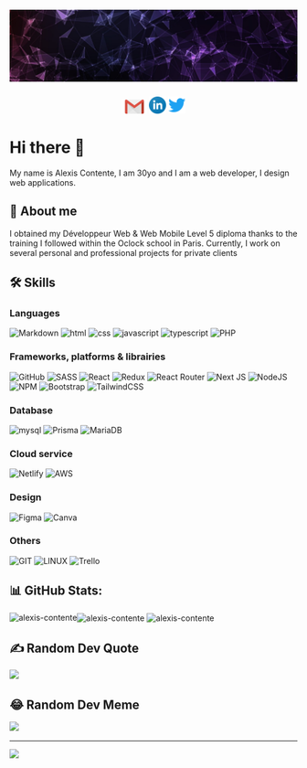 # ![alexis_contente](https://github.com/Alexis-Contente/Alexis-Contente/blob/main/banniere.jpeg)

<p align='center'>
  <a href='mailto:alexis.contente@gmail.com'><img height='25' src='https://github.com/Alexis-Contente/Alexis-Contente/blob/main/gmail-icon.svg'></a>
  <a href='https://www.linkedin.com/in/alexis-contente/'><img height='30' width='30' src='https://github.com/Alexis-Contente/Alexis-Contente/blob/main/linkedin-icon.svg'></a>
  <a href='https://twitter.com/AlexisContente'><img height='30' width='30' src='https://github.com/Alexis-Contente/Alexis-Contente/blob/main/twitter-icon.svg'></a>
</p>

# Hi there 👋

My name is Alexis Contente, I am 30yo and I am a web developer, I design web applications.

## 🤖 About me

I obtained my Développeur Web & Web Mobile Level 5 diploma thanks to the training I followed within the Oclock school in Paris.
Currently, I work on several personal and professional projects for private clients

## 🛠 Skills

### Languages

![Markdown](https://img.shields.io/badge/markdown-%23000000.svg?style=for-the-badge&logo=markdown&logoColor=white)
![html](https://img.shields.io/badge/HTML5-E34F26?style=for-the-badge&logo=html5&logoColor=white)
![css](https://img.shields.io/badge/CSS3-1572B6?style=for-the-badge&logo=css3&logoColor=white)
![javascript](https://img.shields.io/badge/JavaScript-323330?style=for-the-badge&logo=javascript&logoColor=F7DF1E)
![typescript](https://img.shields.io/badge/TypeScript-3178C6?style=for-the-badge&logo=typescript&logoColor=white)
![PHP](https://img.shields.io/badge/php-%23777BB4.svg?style=for-the-badge&logo=php&logoColor=white)

### Frameworks, platforms & librairies

![GitHub](https://img.shields.io/badge/GitHub-%23121011.svg?style=for-the-badge&logo=github&logoColor=white)
![SASS](https://img.shields.io/badge/SASS-hotpink.svg?style=for-the-badge&logo=SASS&logoColor=white)
![React](https://img.shields.io/badge/react-%2320232a.svg?style=for-the-badge&logo=react&logoColor=%2361DAFB)
![Redux](https://img.shields.io/badge/redux-%23593d88.svg?style=for-the-badge&logo=redux&logoColor=white)
![React Router](https://img.shields.io/badge/React_Router-CA4245?style=for-the-badge&logo=react-router&logoColor=white)
![Next JS](https://img.shields.io/badge/Next-black?style=for-the-badge&logo=next.js&logoColor=white)
![NodeJS](https://img.shields.io/badge/node.js-6DA55F?style=for-the-badge&logo=node.js&logoColor=white)
![NPM](https://img.shields.io/badge/NPM-%23000000.svg?style=for-the-badge&logo=npm&logoColor=white)
![Bootstrap](https://img.shields.io/badge/bootstrap-%23563D7C.svg?style=for-the-badge&logo=bootstrap&logoColor=white)
![TailwindCSS](https://img.shields.io/badge/tailwindcss-%2338B2AC.svg?style=for-the-badge&logo=tailwind-css&logoColor=white)

### Database

![mysql](https://img.shields.io/badge/MySQL-00000F?style=for-the-badge&logo=mysql&logoColor=white)
![Prisma](https://img.shields.io/badge/Prisma-3982CE?style=for-the-badge&logo=Prisma&logoColor=white)
![MariaDB](https://img.shields.io/badge/MariaDB-003545?style=for-the-badge&logo=mariadb&logoColor=white)

### Cloud service

![Netlify](https://img.shields.io/badge/netlify-%23000000.svg?style=for-the-badge&logo=netlify&logoColor=#00C7B7)
![AWS](https://img.shields.io/badge/AWS-%23FF9900.svg?style=for-the-badge&logo=amazon-aws&logoColor=white)

### Design

![Figma](https://img.shields.io/badge/figma-%23F24E1E.svg?style=for-the-badge&logo=figma&logoColor=white)
![Canva](https://img.shields.io/badge/Canva-%2300C4CC.svg?style=for-the-badge&logo=Canva&logoColor=white)

### Others

![GIT](https://img.shields.io/badge/Git-fc6d26?style=for-the-badge&logo=git&logoColor=white)
![LINUX](https://img.shields.io/badge/Linux-FCC624?style=for-the-badge&logo=linux&logoColor=black)
![Trello](https://img.shields.io/badge/Trello-%23026AA7.svg?style=for-the-badge&logo=Trello&logoColor=white)

## 📊 GitHub Stats:

<p flex-direction='row'>
  <img align="left" src="https://github-readme-stats.vercel.app/api/top-langs?username=alexis-contente&show_icons=true&locale=en&layout=compact" alt="alexis-contente" />
  <img align="center" src="https://github-readme-stats.vercel.app/api?username=alexis-contente&show_icons=true&locale=en" alt="alexis-contente" />
  <img align="center" src="https://github-readme-streak-stats.herokuapp.com/?user=alexis-contente&" alt="alexis-contente" />
</p>

## ✍️ Random Dev Quote
![](https://quotes-github-readme.vercel.app/api?type=horizontal&theme=tokyonight)

## 😂 Random Dev Meme
<img src='https://randommeme-five.vercel.app/' style="height: 400px;"/>

---
[![](https://visitcount.itsvg.in/api?id=Alexis-Contente&icon=8&color=1)](https://visitcount.itsvg.in)
